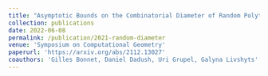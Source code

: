 ```yaml
---
title: "Asymptotic Bounds on the Combinatorial Diameter of Random Polytopes"
collection: publications
date: 2022-06-08
permalink: /publication/2021-random-diameter
venue: 'Symposium on Computational Geometry'
paperurl: 'https://arxiv.org/abs/2112.13027'
coauthors: 'Gilles Bonnet, Daniel Dadush, Uri Grupel, Galyna Livshyts'
---
```

